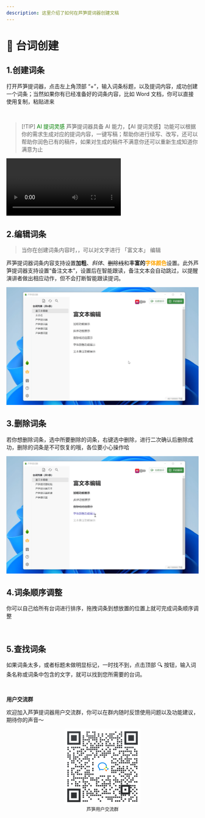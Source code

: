 ```yaml
---
description: 这里介绍了如何在芦笋提词器创建文稿
---
```


# 📝 台词创建

## 1.创建词条

打开芦笋提词器，点击左上角顶部 “+”，输入词条标题，以及提词内容，成功创建一个词条；当然如果你有已经准备好的词条内容，比如 Word 文档，你可以直接使用复制，粘贴进来

<img src="../public/.gitbook/assets/创建台词.gif" alt="">

> [!TIP] <span style="color:green;">AI 提词灵感</span>
> 芦笋提词器具备 AI 能力，【AI 提词灵感】功能可以根据你的需求生成对应的提词内容，一键写稿；帮助你进行续写、改写，还可以帮助你润色已有的稿件，如果对生成的稿件不满意你还可以重新生成知道你满意为止

<video controls>
  <source src="../public/.gitbook/assets/ai.mp4" type="video/mp4" />
</video>

## 2.编辑词条

> 当你在创建词条内容时，，可以对文字进行 「富文本」 编辑

芦笋提词器词条内容支持设置**加粗**、_斜体_、~~删除线~~和**丰富的**<span style="color:orange;">**字体颜色**</span>设置。此外芦笋提词器支持设置“备注文本”，设置后在智能跟读，备注文本会自动跳过，以提醒演讲者做出相应动作，但不会打断智能跟读提词。

<img src="../public/.gitbook/assets/富文本展示 (1).gif" alt="">

## 3.删除词条

若你想删除词条，选中所要删除的词条，右键选中删除，进行二次确认后删除成功，删除的词条是不可恢复的哦，各位要小心操作哈

<img src="../public/.gitbook/assets/删除词条.gif" alt="">

## 4.词条顺序调整

你可以自己给所有台词进行排序，拖拽词条到想放置的位置上就可完成词条顺序调整

<img src="../public/.gitbook/assets/换顺序.gif" alt="">

## 5.查找词条

如果词条太多，或者标题未做明显标记，一时找不到，点击顶部 🔍 按钮，输入词条名称或词条中包含的文字，就可以找到您所需要的台词。

<img src="../public/.gitbook/assets/搜索.gif" alt="">

**用户交流群**

欢迎加入芦笋提词器用户交流群，你可以在群内随时反馈使用问题以及功能建议，期待你的声音～

<div align="center">
  <img src="../public/.gitbook/assets/quncode.png" alt="" width="198">
    <p align="center" style="font-size:12px; margin-top:0;" >芦笋用户交流群</p>
</div>

